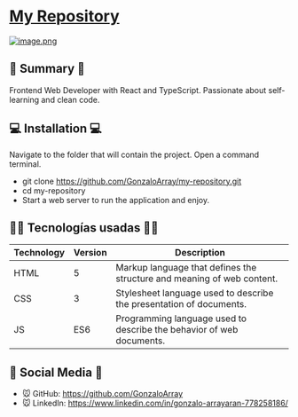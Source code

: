# [My Repository](https://github.com/GonzaloArray/mi-repository.git)
[![image.png](https://i.postimg.cc/bvG58xJk/image.png)](https://postimg.cc/2qDG7BnS)
## 📜 Summary  📜
Frontend Web Developer with React and TypeScript. Passionate about self-learning and clean code.

## 💻 Installation 💻
Navigate to the folder that will contain the project.
Open a command terminal.
- git clone https://github.com/GonzaloArray/my-repository.git
- cd my-repository
- Start a web server to run the application and enjoy.

## 👨‍💻 Tecnologías usadas 👨‍💻
| Technology | Version | Description                                                                    |
|------------|---------|---------------------------------------------------------------------------------|
| HTML       | 5       | Markup language that defines the structure and meaning of web content. |
| CSS        | 3       | Stylesheet language used to describe the presentation of documents.    |
| JS        | ES6       | Programming language used to describe the behavior of web documents.    |

## 🤗 Social Media  🤗
- 🐭 GitHub: https://github.com/GonzaloArray
- 🐭 LinkedIn: https://www.linkedin.com/in/gonzalo-arrayaran-778258186/
